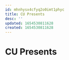 ```yaml
---
id: mhnhysx4cfyq2o0imt1phyc
title: CU Presents
desc: ''
updated: 1654530811628
created: 1654530811628
---
```

# CU Presents
